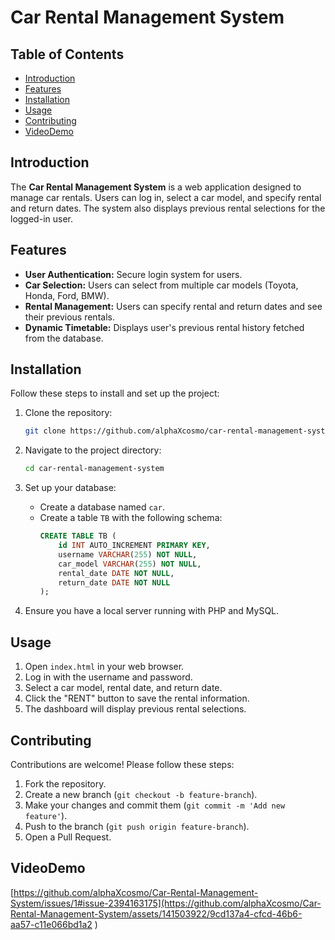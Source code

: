 # Car Rental Management System

## Table of Contents

- [Introduction](#introduction)
- [Features](#features)
- [Installation](#installation)
- [Usage](#usage)
- [Contributing](#contributing)
- [VideoDemo](#videodemo)

## Introduction

The **Car Rental Management System** is a web application designed to manage car rentals. Users can log in, select a car model, and specify rental and return dates. The system also displays previous rental selections for the logged-in user.

## Features

- **User Authentication:** Secure login system for users.
- **Car Selection:** Users can select from multiple car models (Toyota, Honda, Ford, BMW).
- **Rental Management:** Users can specify rental and return dates and see their previous rentals.
- **Dynamic Timetable:** Displays user's previous rental history fetched from the database.

## Installation

Follow these steps to install and set up the project:

1. Clone the repository:
    ```sh
    git clone https://github.com/alphaXcosmo/car-rental-management-system.git
    ```

2. Navigate to the project directory:
    ```sh
    cd car-rental-management-system
    ```

3. Set up your database:
    - Create a database named `car`.
    - Create a table `TB` with the following schema:
      ```sql
      CREATE TABLE TB (
          id INT AUTO_INCREMENT PRIMARY KEY,
          username VARCHAR(255) NOT NULL,
          car_model VARCHAR(255) NOT NULL,
          rental_date DATE NOT NULL,
          return_date DATE NOT NULL
      );
      ```

4. Ensure you have a local server running with PHP and MySQL.

## Usage

1. Open `index.html` in your web browser.
2. Log in with the username and password.
3. Select a car model, rental date, and return date.
4. Click the "RENT" button to save the rental information.
5. The dashboard will display previous rental selections.

## Contributing

Contributions are welcome! Please follow these steps:

1. Fork the repository.
2. Create a new branch (`git checkout -b feature-branch`).
3. Make your changes and commit them (`git commit -m 'Add new feature'`).
4. Push to the branch (`git push origin feature-branch`).
5. Open a Pull Request.

## VideoDemo

[https://github.com/alphaXcosmo/Car-Rental-Management-System/issues/1#issue-2394163175](https://github.com/alphaXcosmo/Car-Rental-Management-System/assets/141503922/9cd137a4-cfcd-46b6-aa57-c11e066bd1a2
)
